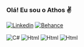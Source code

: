 ### Olá! Eu sou o Athos ✌️
[![Linkedin](https://img.shields.io/badge/LinkedIn-0077B5?style=for-the-badge&logo=linkedin&logoColor=white)](https://br.linkedin.com/in/athosmrfonseca?trk=people-guest_people_search-card&original_referer=https%3A%2F%2Fwww.linkedin.com%2F)
[![Behance](https://img.shields.io/badge/-Behance-blue?style=for-the-badge&logo=behance&logoColor=white)](https://www.behance.net/Athooss)

<div style="display: inline_block">
  <img align="center" alt="C#" src="https://img.shields.io/badge/C%23-239120?style=for-the-badge&logo=c-sharp&logoColor=white" />
  <img align="center" alt="Html" src="https://img.shields.io/badge/HTML-239120?style=for-the-badge&logo=html5&logoColor=white" />
  <img align="center" alt="Html" src="https://img.shields.io/badge/CSS-239120?&style=for-the-badge&logo=css3&logoColor=white" />
  <img align="center" alt="Html" src="https://img.shields.io/badge/MySQL-00000F?style=for-the-badge&logo=mysql&logoColor=white" />
   
</div>
 
  

